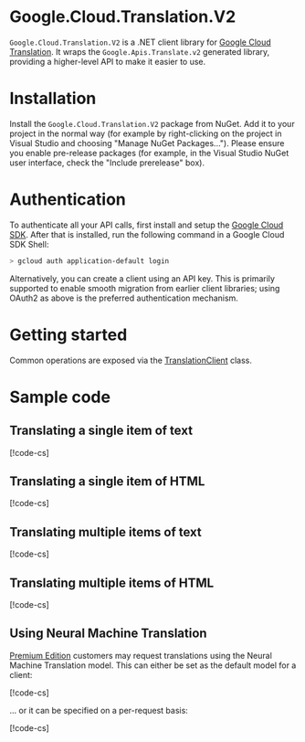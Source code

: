 # Google.Cloud.Translation.V2

`Google.Cloud.Translation.V2` is a .NET client library for [Google
Cloud Translation](https://cloud.google.com/translate/). It wraps the
`Google.Apis.Translate.v2` generated library, providing a
higher-level API to make it easier to use.

# Installation

Install the `Google.Cloud.Translation.V2` package from NuGet. Add it to
your project in the normal way (for example by right-clicking on the
project in Visual Studio and choosing "Manage NuGet Packages...").
Please ensure you enable pre-release packages (for example, in the
Visual Studio NuGet user interface, check the "Include prerelease"
box).

# Authentication

To authenticate all your API calls, first install and setup the
[Google Cloud SDK](https://cloud.google.com/sdk/). After that is
installed, run the following command in a Google Cloud SDK Shell:

```sh
> gcloud auth application-default login
```

Alternatively, you can create a client using an API key. This is primarily
supported to enable smooth migration from earlier client libraries; using
OAuth2 as above is the preferred authentication mechanism.

# Getting started

Common operations are exposed via the
[TranslationClient](obj/api/Google.Cloud.Translation.V2.TranslationClient.yml) class.

# Sample code

## Translating a single item of text

[!code-cs[](obj/snippets/Google.Cloud.Translation.V2.TranslationClient.txt#TranslateText)]

## Translating a single item of HTML

[!code-cs[](obj/snippets/Google.Cloud.Translation.V2.TranslationClient.txt#TranslateHtml)]

## Translating multiple items of text

[!code-cs[](obj/snippets/Google.Cloud.Translation.V2.TranslationClient.txt#TranslateTextMultiple)]

## Translating multiple items of HTML

[!code-cs[](obj/snippets/Google.Cloud.Translation.V2.TranslationClient.txt#TranslateHtmlMultiple)]

## Using Neural Machine Translation

[Premium Edition](https://cloud.google.com/translate/docs/premium) customers may request
translations using the Neural Machine Translation model. This can either be set as the default model for a client:

[!code-cs[](obj/snippets/Google.Cloud.Translation.V2.TranslationClient.txt#TranslateTextNmtDefaultModel)]

... or it can be specified on a per-request basis:

[!code-cs[](obj/snippets/Google.Cloud.Translation.V2.TranslationClient.txt#TranslateTextNmtOverrideModel)]
